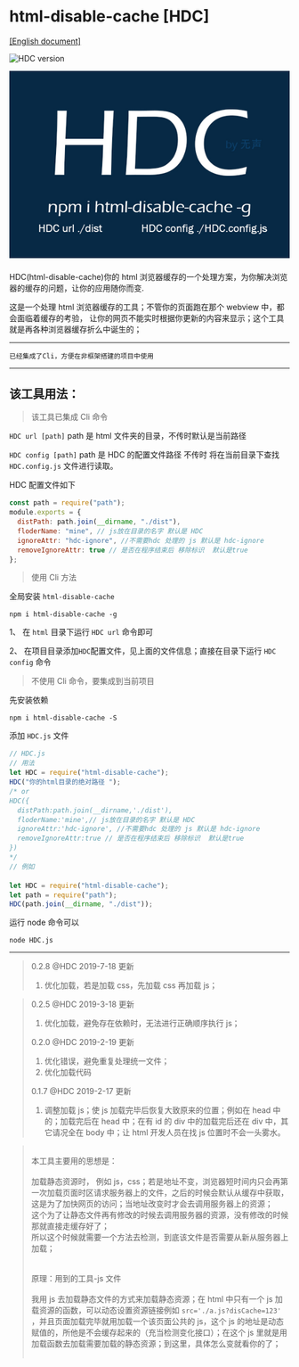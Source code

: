 # html-disable-cache [HDC]

[[English document]](./ENREADME.md)

![HDC version](https://img.shields.io/badge/HDC-0.2.5-brightgreen.svg)

![HDC](https://raw.githubusercontent.com/xueliangGit/html-disable-cache/master/assets/hdc.jpg "HDC")

####

HDC(html-disable-cache)你的 html 浏览器缓存的一个处理方案，为你解决浏览器的缓存的问题，让你的应用随你而变.

这是一个处理 html 浏览器缓存的工具；不管你的页面跑在那个 webview 中，都会面临着缓存的考验，
让你的网页不能实时根据你更新的内容来显示；这个工具就是再各种浏览器缓存折么中诞生的；

---

`已经集成了Cli，方便在非框架搭建的项目中使用`

---

## 该工具用法：

> 该工具已集成 Cli 命令

`HDC url [path]` path 是 html 文件夹的目录，不传时默认是当前路径

`HDC config [path]` path 是 HDC 的配置文件路径 不传时 将在当前目录下查找 `HDC.config.js` 文件进行读取。

HDC 配置文件如下

```js
const path = require("path");
module.exports = {
  distPath: path.join(__dirname, "./dist"),
  floderName: "mine", // js放在目录的名字 默认是 HDC
  ignoreAttr: "hdc-ignore", //不需要hdc 处理的 js 默认是 hdc-ignore
  removeIgnoreAttr: true // 是否在程序结束后 移除标识  默认是true
};
```

> 使用 Cli 方法

全局安装 `html-disable-cache`

```
npm i html-disable-cache -g
```

1、 在 `html` 目录下运行 `HDC url` 命令即可

2、 在项目目录添加`HDC`配置文件，见上面的文件信息；直接在目录下运行 `HDC config` 命令

> 不使用 Cli 命令，要集成到当前项目

先安装依赖

```
npm i html-disable-cache -S
```

添加 `HDC.js` 文件

```js
// HDC.js
// 用法
let HDC = require("html-disable-cache");
HDC("你的html目录的绝对路径 ");
/* or
HDC({
  distPath:path.join(__dirname,'./dist'),
  floderName:'mine',// js放在目录的名字 默认是 HDC
  ignoreAttr:'hdc-ignore', //不需要hdc 处理的 js 默认是 hdc-ignore
  removeIgnoreAttr:true // 是否在程序结束后 移除标识  默认是true
})
*/
// 例如

let HDC = require("html-disable-cache");
let path = require("path");
HDC(path.join(__dirname, "./dist"));
```

运行 node 命令可以

```
node HDC.js
```

---

> 0.2.8 @HDC 2019-7-18 更新
>
> 1.  优化加载，若是加载 css，先加载 css 再加载 js；

> 0.2.5 @HDC 2019-3-18 更新
>
> 1.  优化加载，避免存在依赖时，无法进行正确顺序执行 js；
>
> 0.2.0 @HDC 2019-2-19 更新
>
> 1.  优化错误，避免重复处理统一文件；
> 2.  优化加载代码
>
> 0.1.7 @HDC 2019-2-17 更新
>
> 1.  调整加载 js；使 js 加载完毕后恢复大致原来的位置；例如在 head 中的；加载完后在 head 中；在有 id 的 div 中的加载完后还在 div 中，其它请况全在 body 中；让 html 开发人员在找 js 位置时不会一头雾水。

> <br>本工具主要用的思想是：<br><br>
> 加载静态资源时，
> 例如 js，css；若是地址不变，浏览器短时间内只会再第一次加载页面时区请求服务器上的文件，之后的时候会默认从缓存中获取，这是为了加快网页的访问；当地址改变时才会去调用服务器上的资源；<BR>
> 这个为了让静态文件再有修改的时候去调用服务器的资源，没有修改的时候那就直接走缓存好了；<br>
> 所以这个时候就需要一个方法去检测，到底该文件是否需要从新从服务器上加载；<br><br><br>
> 原理：用到的工具-js 文件<br><br>
> 我用 js 去加载静态文件的方式来加载静态资源；在 html 中只有一个 js 加载资源的函数，可以动态设置资源链接例如 `src='./a.js?disCache=123'` ，并且页面加载完毕就用加载一个该页面公共的 js，这个 js 的地址是动态赋值的，所他是不会缓存起来的（充当检测变化接口）；在这个 js 里就是用加载函数去加载需要加载的静态资源；到这里，具体怎么变就看你的了；<br><br>
